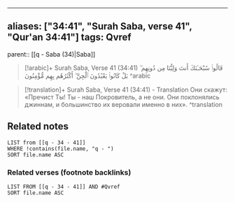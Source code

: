 
---
aliases: ["34:41", "Surah Saba, verse 41", "Qur'an 34:41"]
tags: Qvref
---

parent:: [[q - Saba (34)|Saba]]

> [!arabic]+ Surah Saba, Verse 41 (34:41)
> <span class="quran-arabic">قَالُوا۟ سُبْحَـٰنَكَ أَنتَ وَلِيُّنَا مِن دُونِهِم ۖ بَلْ كَانُوا۟ يَعْبُدُونَ ٱلْجِنَّ ۖ أَكْثَرُهُم بِهِم مُّؤْمِنُونَ</span>
^arabic

> [!translation]+ Surah Saba, Verse 41 (34:41) - Translation
> Они скажут: «Пречист Ты! Ты - наш Покровитель, а не они. Они поклонялись джиннам, и большинство их веровали именно в них».
^translation



## Related notes
```dataview
LIST from [[q - 34 - 41]]
WHERE !contains(file.name, "q - ")
SORT file.name ASC
```

### Related verses (footnote backlinks)
```dataview
LIST FROM [[q - 34 - 41]] AND #Qvref
SORT file.name ASC
```

